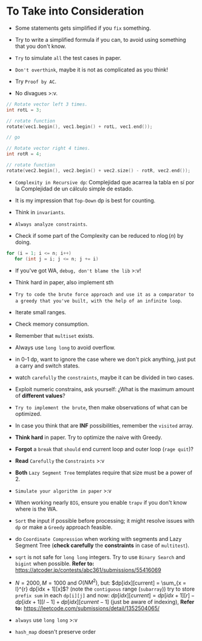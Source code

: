 # To Take into Consideration

* Some statements gets simplified if you `fix` something.

* Try to write a simplified formula if you can, to avoid using something that you don't know.

* `Try` to simulate `all` the test cases in paper.

* `Don't overthink`, maybe it is not as complicated as you think!

* Try `Proof by AC`.

* No divagues >:v.

```C++
// Rotate vector left 3 times.
int rotL = 3;

// rotate function
rotate(vec1.begin(), vec1.begin() + rotL, vec1.end());

// go

// Rotate vector right 4 times.
int rotR = 4;

// rotate function
rotate(vec2.begin(), vec2.begin() + vec2.size() - rotR, vec2.end());
```

* `Complexity in Recursive dp`: Complejidad que acarrea la tabla en sí por la Complejidad de un cálculo simple de estado.

* It is my impression that `Top-Down` dp is best for counting.

* Think in `invariants`.

* `Always analyze constraints`.

* Check if some part of the Complexity can be reduced to $n \log(n)$ by doing.

```C++
for (i = 1; i <= n; i++)
   for (int j = i; j <= n; j += i)
```

* If you've got WA, `debug, don't blame the lib` >:v!

* Think hard in paper, also implement sth

* `Try to code the brute force approach and use it as a comparator to a greedy that you've built, with the help of an infinite loop`.

* Iterate small ranges.

* Check memory consumption.

* Remember that `multiset` exists.

* Always use `long long` to avoid overflow.

* in 0-1 dp, want to ignore the case where we don't pick anything, just put a carry and switch states.

* watch `carefully` the `constraints`, maybe it can be divided in two cases.

* Exploit numeric constrains, ask yourself: ¿What is the maximum amount of **different values**?

* `Try to implement the brute`, then make observations of what can be optimized.

* In case you think that are **INF** possibilities, remember the `visited` array.

* **Think hard** in paper. Try to optimize the naive with Greedy.

* **Forgot** a `break` that `should` end current loop and outer loop (`rage quit`)?

* **Read** `Carefully` the `Constraints` >:v

* **Both** `Lazy Segment Tree` templates require that size must be a power of $2$.

* `Simulate your algorithm in paper` >:v

* When working nearly `BIG`, ensure you enable `trapv` if you don't know where is the WA.

* `Sort` the input if possible before processing; it might resolve issues with `dp` or make a `Greedy` approach feasible.

* do `Coordinate Compression` when working with segments and Lazy Segment Tree (**check carefully** the **constraints** in case of `multitest`).

* `sqrt` is not safe for `long long` integers. Try to use `Binary Search` and `bigint` when possible. **Refer to:** https://atcoder.jp/contests/abc361/submissions/55416069

* $N=2000, M=1000$ and $O(N{M}^{2})$, but:
$dp[idx][current] = \sum_{x = l}^{r} dp[idx + 1][x]$? (note the `contiguous` range (`subarray`)) try to store `prefix sum` in each `dp[i][j]` and now: $dp[idx][current] = dp[idx + 1][r] - dp[idx + 1][l - 1] + dp[idx][current - 1]$ (just be aware of indexing), **Refer to:** https://leetcode.com/submissions/detail/1352504065/

* `always` use `long long` >:v

* `hash_map` doesn't preserve order
